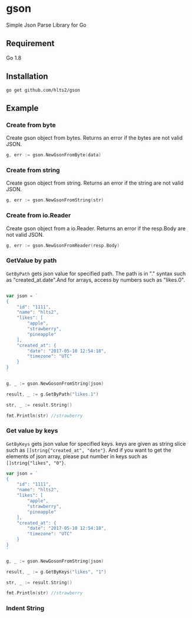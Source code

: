 # gson
Simple Json Parse Library for Go

## Requirement
Go 1.8

## Installation
```shell
go get github.com/hlts2/gson
```
## Example

### Create from byte

Create gson object from bytes. Returns an error if the bytes are not valid JSON.

```go
g, err := gson.NewGsonFromByte(data)
```

### Create from string

Create gson object from string. Returns an error if the string are not valid JSON.

```go
g, err := gson.NewGsonFromString(str)
```

### Create from io.Reader

Create gson object from a io.Reader. Returns an error if the resp.Body are not valid JSON.

```go
g, err := gson.NewGsonFromReader(resp.Body)
```

### GetValue by path

`GetByPath` gets json value for specified path. The path is in "." syntax such as "created_at.date".And for arrays, access by numbers such as "likes.0".

```go

var json = `
{
    "id": "1111",
    "name": "hlts2",
    "likes": [
        "apple",
        "strawberry",
        "pineapple"
    ],
    "created_at": {
        "date": "2017-05-10 12:54:18",
        "timezone": "UTC"
    }
}
`

g, _ := gson.NewGosonFromString(json)

result, _ := g.GetByPath("likes.1")

str, _ := result.String()

fmt.Println(str) //strawberry

```

### Get value by keys

`GetByKeys` gets json value for specified keys. keys are given as string slice such as `[]string{"created_at", "date"}`. And if you want to get the elements of json array, please put number in keys such as `[]string{"likes", "0"}`.

```go
var json = `
{
    "id": "1111",
    "name": "hlts2",
    "likes": [
        "apple",
        "strawberry",
        "pineapple"
    ],
    "created_at": {
        "date": "2017-05-10 12:54:18",
        "timezone": "UTC"
    }
}
`

g, _ := gson.NewGosonFromString(json)

result, _ := g.GetByKeys("likes", "1")

str, _ := result.String()

fmt.Println(str) //strawberry

```

### Indent String
